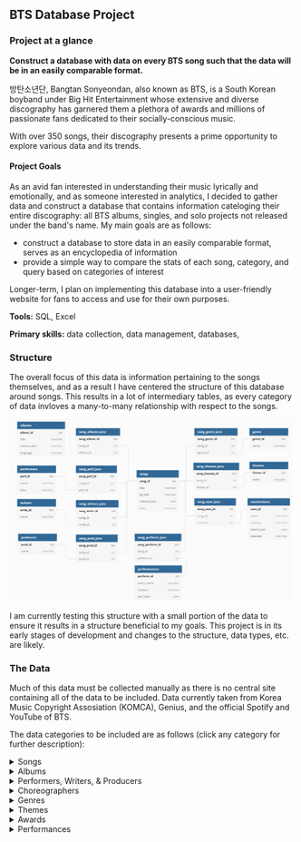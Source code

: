 ## BTS Database Project

### Project at a glance
**Construct a database with data on every BTS song such that the data will be in an easily comparable format.** 

방탄소년단, Bangtan Sonyeondan, also known as BTS, is a South Korean boyband under Big Hit Entertainment whose extensive and diverse discography has garnered them a plethora of awards and millions of passionate fans dedicated to their socially-conscious music. 

With over 350 songs, their discography presents a prime opportunity to explore various data and its trends.

#### Project Goals
As an avid fan interested in understanding their music lyrically and emotionally, and as someone interested in analytics, I decided to gather data and construct a database that contains information cateloging their entire discography: all BTS albums, singles, and solo projects not released under the band's name. My main goals are as follows:
- construct a database to store data in an easily comparable format, serves as an encyclopedia of information
- provide a simple way to compare the stats of each song, category, and query based on categories of interest

Longer-term, I plan on implementing this database into a user-friendly website for fans to access and use for their own purposes.

**Tools:** SQL, Excel

**Primary skills:** data collection, data management, databases, 
  
### Structure
The overall focus of this data is information pertaining to the songs themselves, and as a result I have centered the structure of this database around songs. This results in a lot of intermediary tables, as every category of data invloves a many-to-many relationship with respect to the songs. 

 <img src="images/btsdata.png" width=500>

I am currently testing this structure with a small portion of the data to ensure it results in a structure beneficial to my goals. This project is in its early stages of development and changes to the structure, data types, etc. are likely.

### The Data
Much of this data must be collected manually as there is no central site containing all of the data to be included. Data currently taken from Korea Music Copyright Assosiation (KOMCA), Genius, and the official Spotify and YouTube of BTS.

The data categories to be included are as follows (click any category for further description):

<details> 
   <summary> Songs </summary>

There are over 350 songs to be included in this database, taking into consideration all original published singles and albums, remixes, and solo projects created by the members outside of BTS. 

<img src="images/songs1.png" width=200>
  
<br> 
  
Many songs have multiple titles depending on the language and translation; the song "뱁새" ("Baepsae") for example, can also be called "Crow-Tit", "Try-Hard", or "Silver Spoon" due to the many translations and transliterations of the Korean title. I will use the most common title and translations where necessary, but I may add a table for alternate titles in the future.
Songs frequently appear on multiple albums (and albums contain multiple songs, of course) so a many to many relationship is required between songs and albums.

<br>
  
Some songs have a remix (or several) which changes the overall genre of the original song, as well as having a different release date. I considered making remixes their own separate table with another many to many relationship, but I decided to use a classification column within songs instead. Then I can still sort by class to find all remixes, or by title to find all remixes of a song/to see if a song has a remix. The "class" column is this classification where there are three potential types of tracks: song (a traditional original song), skit (a spoken word track, usually featuring a conversation between the members), and remix (a remix of an original song).
  
<br>

The small portion of data I am currently working with spans two albums, Skool Luv Affair and Skool Luv Affair: Special Addition, choosen due to their overlap and feature of both a skit and remix, can be seen below.
<br>
<img src="images/songsbts.png" width=400>

</details>

<details> 
  <summary> Albums </summary>

There are 32 official albums created by BTS: 17 where the primary language is Korean, 14 in Japanese, and 1 in English. Non-BTS albums to be included are not yet on this table.
Repackaged and compilation albums are common within this discogrpahy, so songs are frequently shared between several albums.
  
<img src="images/albums_test.png" width=400>
</details>

<details> 
   <summary> Performers, Writers, & Producers </summary>
  
While the band has 7 members, not all are featured on every song; units such as rap-line and vocal-line, as well as other random groupings, solos, and separate artist features are common on most albums. 
This table begins with the 7 members, then common features (usually from within the company), then external features. 

The writers and producers overlap substantially (with the performers as well) so there is potential for turning these 3 into one table. However, the intermediary table would likely end up being very large with the possibility of 20 attributes per song, so for now they are separate tables.
</details>

<details> 
   <summary> Choreographers </summary> 
  
Many songs have choreography and i would like to credit those involved, but it is surprisingly difficult to find this information so it has been left out until I can find a reliable source.
</details>

<details> 
   <summary> Genres </summary> 
  
While the whole of bts' discography, especially when considered in contexts with other artists, is classified as kpop and sometimes hip-hop, dance pop, etc., their music has a variety of influences that are important for me to distinguish. Thus categorization is a bit subjective and given my lack of music genre knowledge, I will be asking others for their input via social media.
I could simplify this by having only one primary genre per song, but this wouldn't encapsulate the variety of influences within BTS's music, and also wouldn't allow for accurate search results when looking for or comparing songs.
</details>

<details> 
   <summary> Themes </summary> 
  
This is another subjective categorization which describes the overall motifs within each song. Songs will have more than one in general due to the complex themes and lyricism, as well as for ease of comparison.
</details>

<details> 
   <summary> Awards </summary> 
  
Many songs, especially title tracks, have been nominated for awards across several countries from the Melon Music Awards in Korea to the Grammies in the US.
songs nominated for awards in several countries by different academies, whether the award was received 
</details>
 
<details> 
   <summary> Performances </summary> 
  
I would like to know where and when each song has been performed live for fans on tours, concerts, award shows, and other events. There are many songs which have never been performed live and I want to be able to differentiate these, as well as see how often they perform certain songs. Sifting through nearly 10 years of information is going to take a while, so this category is on hold while I work on others.
</details>
